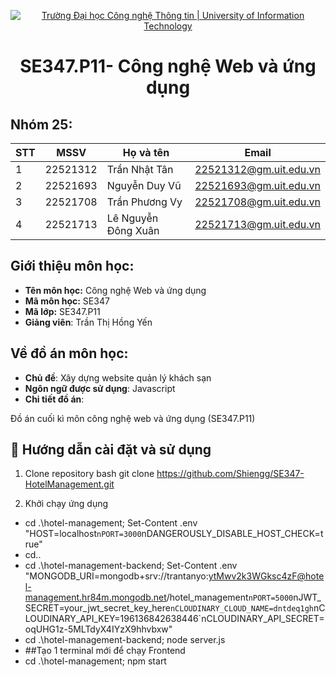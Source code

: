 <p align="center">
  <a href="https://www.uit.edu.vn/" title="Trường Đại học Công nghệ Thông tin" style="border: none;">
    <img src="https://i.imgur.com/WmMnSRt.png" alt="Trường Đại học Công nghệ Thông tin | University of Information Technology">

  </a>
</p>

<h1 align="center"><b>SE347.P11- Công nghệ Web và ứng dụng</b></h>

## Nhóm 25:
|**STT**|**MSSV**|     **Họ và tên**   |       **Email**      |
|-------|--------|---------------------|----------------------|
|   1   |22521312|    Trần Nhật Tân    |22521312@gm.uit.edu.vn|
|   2   |22521693|    Nguyễn Duy Vũ    |22521693@gm.uit.edu.vn|
|   3   |22521708|    Trần Phương Vy   |22521708@gm.uit.edu.vn|
|   4   |22521713| Lê Nguyễn Đông Xuân |22521713@gm.uit.edu.vn|

## Giới thiệu môn học:
* **Tên môn học:** Công nghệ Web và ứng dụng
* **Mã môn học:** SE347
* **Mã lớp:** SE347.P11
* **Giảng viên**: Trần Thị Hồng Yến


## Về đồ án môn học:
* **Chủ đề**: Xây dựng website quản lý khách sạn
* **Ngôn ngữ được sử dụng**: Javascript
* **Chi tiết đồ án**:


Đồ án cuối kì môn công nghệ web và ứng dụng (SE347.P11) 
## 📖 Hướng dẫn cài đặt và sử dụng
1. Clone repository
bash
git clone https://github.com/Shiengg/SE347-HotelManagement.git

2. Khởi chạy ứng dụng
- cd .\hotel-management; Set-Content .env "HOST=localhost`nPORT=3000`nDANGEROUSLY_DISABLE_HOST_CHECK=true"
- cd..
- cd .\hotel-management-backend; Set-Content .env "MONGODB_URI=mongodb+srv://trantanyo:ytMwv2k3WGksc4zF@hotel-management.hr84m.mongodb.net/hotel_management`nPORT=5000`nJWT_SECRET=your_jwt_secret_key_here`nCLOUDINARY_CLOUD_NAME=dntdeq1gh`nCLOUDINARY_API_KEY=196136842638446`nCLOUDINARY_API_SECRET=oqUHG1z-5MLTdyX4IYzX9hhvbxw"
- cd .\hotel-management-backend\; node server.js
- ##Tạo 1 terminal mới để chạy Frontend
- cd .\hotel-management\; npm start
